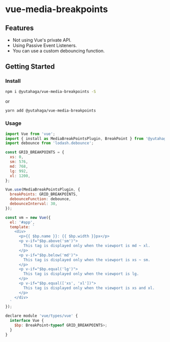 # vue-media-breakpoints

## Features

* Not using Vue's private API.
* Using Passive Event Listeners.
* You can use a custom debouncing function.

## Getting Started

### Install

```sh
npm i @yutahaga/vue-media-breakpoints -S
```

or

```sh
yarn add @yutahaga/vue-media-breakpoints
```

### Usage

```js
import Vue from 'vue';
import { install as MediaBreakPointsPlugin, BreakPoint } from '@yutahaga/vue-media-breakpoints';
import debounce from 'lodash.debounce';

const GRID_BREAKPOINTS = {
  xs: 0,
  sm: 576,
  md: 768,
  lg: 992,
  xl: 1200,
};

Vue.use(MediaBreakPointsPlugin, {
  breakPoints: GRID_BREAKPOINTS,
  debounceFunction: debounce,
  debounceInterval: 30,
});

const vm = new Vue({
  el: '#app',
  template: `
    <div>
      <p>{{ $bp.name }}: {{ $bp.width }}px</p>
      <p v-if="$bp.above('sm')">
        This tag is displayed only when the viewport is md ~ xl.
      </p>
      <p v-if="$bp.below('md')">
        This tag is displayed only when the viewport is xs ~ sm.
      </p>
      <p v-if="$bp.equal('lg')">
        This tag is displayed only when the viewport is lg.
      </p>
      <p v-if="$bp.equal(['xs', 'xl'])">
        This tag is displayed only when the viewport is xs and xl.
      </p>
    </div>
  `
});

declare module 'vue/types/vue' {
  interface Vue {
    $bp: BreakPoint<typeof GRID_BREAKPOINTS>;
  }
}
```
